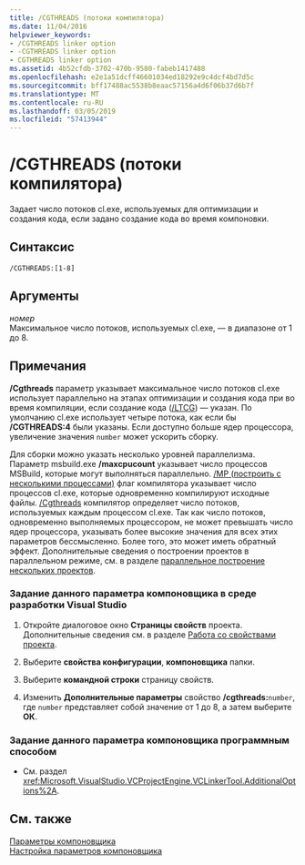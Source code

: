 ```yaml
---
title: /CGTHREADS (потоки компилятора)
ms.date: 11/04/2016
helpviewer_keywords:
- /CGTHREADS linker option
- -CGTHREADS linker option
- CGTHREADS linker option
ms.assetid: 4b52cfdb-3702-470b-9580-fabeb1417488
ms.openlocfilehash: e2e1a51dcff46601034ed18292e9c4dcf4bd7d5c
ms.sourcegitcommit: bff17488ac5538b8eaac57156a4d6f06b37d6b7f
ms.translationtype: MT
ms.contentlocale: ru-RU
ms.lasthandoff: 03/05/2019
ms.locfileid: "57413944"
---
```

# <a name="cgthreads-compiler-threads"></a>/CGTHREADS (потоки компилятора)

Задает число потоков cl.exe, используемых для оптимизации и создания кода, если задано создание кода во время компоновки.

## <a name="syntax"></a>Синтаксис

```
/CGTHREADS:[1-8]
```

## <a name="arguments"></a>Аргументы

*номер*<br/>
Максимальное число потоков, используемых cl.exe, — в диапазоне от 1 до 8.

## <a name="remarks"></a>Примечания

**/Cgthreads** параметр указывает максимальное число потоков cl.exe использует параллельно на этапах оптимизации и создания кода при во время компиляции, если создание кода ([/LTCG](../../build/reference/ltcg-link-time-code-generation.md)) — указан. По умолчанию cl.exe использует четыре потока, как если бы **/CGTHREADS:4** были указаны. Если доступно больше ядер процессора, увеличение значения `number` может ускорить сборку.

Для сборки можно указать несколько уровней параллелизма. Параметр msbuild.exe **/maxcpucount** указывает число процессов MSBuild, которые могут выполняться параллельно. [/MP (построить с несколькими процессами)](../../build/reference/mp-build-with-multiple-processes.md) флаг компилятора указывает число процессов cl.exe, которые одновременно компилируют исходные файлы. [/Cgthreads](../../build/reference/cgthreads-code-generation-threads.md) компилятор определяет число потоков, используемых каждым процессом cl.exe. Так как число потоков, одновременно выполняемых процессором, не может превышать число ядер процессора, указывать более высокие значения для всех этих параметров бессмысленно. Более того, это может иметь обратный эффект. Дополнительные сведения о построении проектов в параллельном режиме, см. в разделе [параллельное построение нескольких проектов](/visualstudio/msbuild/building-multiple-projects-in-parallel-with-msbuild).

### <a name="to-set-this-linker-option-in-the-visual-studio-development-environment"></a>Задание данного параметра компоновщика в среде разработки Visual Studio

1. Откройте диалоговое окно **Страницы свойств** проекта. Дополнительные сведения см. в разделе [Работа со свойствами проекта](../../ide/working-with-project-properties.md).

1. Выберите **свойства конфигурации**, **компоновщика** папки.

1. Выберите **командной строки** страницу свойств.

1. Изменить **Дополнительные параметры** свойство **/cgthreads:**`number`, где `number` представляет собой значение от 1 до 8, а затем выберите **ОК**.

### <a name="to-set-this-linker-option-programmatically"></a>Задание данного параметра компоновщика программным способом

- См. раздел <xref:Microsoft.VisualStudio.VCProjectEngine.VCLinkerTool.AdditionalOptions%2A>.

## <a name="see-also"></a>См. также

[Параметры компоновщика](../../build/reference/linker-options.md)<br/>
[Настройка параметров компоновщика](../../build/reference/setting-linker-options.md)

